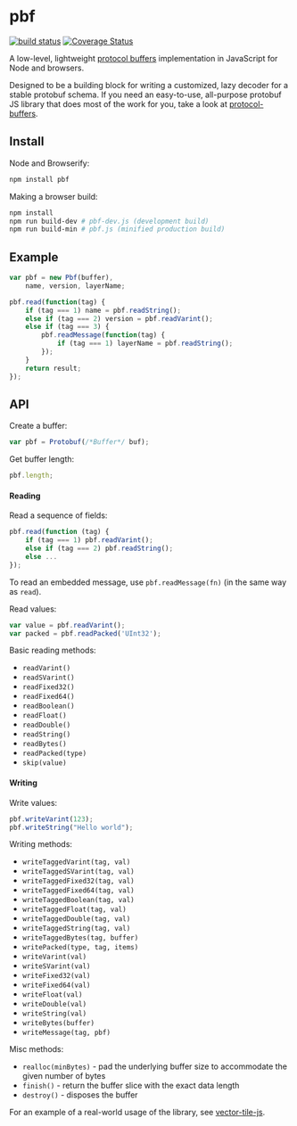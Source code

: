# pbf

[![build status](https://secure.travis-ci.org/mapbox/pbf.png)](http://travis-ci.org/mapbox/pbf) [![Coverage Status](https://coveralls.io/repos/mapbox/pbf/badge.png)](https://coveralls.io/r/mapbox/pbf)

A low-level, lightweight [protocol buffers](https://developers.google.com/protocol-buffers) implementation in JavaScript for Node and browsers.

Designed to be a building block for writing a customized, lazy decoder for a stable protobuf schema.
If you need an easy-to-use, all-purpose protobuf JS library that does most of the work for you,
take a look at [protocol-buffers](https://github.com/mafintosh/protocol-buffers).

## Install

Node and Browserify:

```bash
npm install pbf
```

Making a browser build:

```bash
npm install
npm run build-dev # pbf-dev.js (development build)
npm run build-min # pbf.js (minified production build)
```

## Example

```js
var pbf = new Pbf(buffer),
    name, version, layerName;

pbf.read(function(tag) {
    if (tag === 1) name = pbf.readString();
    else if (tag === 2) version = pbf.readVarint();
    else if (tag === 3) {
        pbf.readMessage(function(tag) {
            if (tag === 1) layerName = pbf.readString();
        });
    }
    return result;
});
```

## API

Create a buffer:

```js
var pbf = Protobuf(/*Buffer*/ buf);
```

Get buffer length:

```js
pbf.length;
```

#### Reading

Read a sequence of fields:

```js
pbf.read(function (tag) {
    if (tag === 1) pbf.readVarint();
    else if (tag === 2) pbf.readString();
    else ...
});
```

To read an embedded message, use `pbf.readMessage(fn)` (in the same way as `read`).

Read values:

```js
var value = pbf.readVarint();
var packed = pbf.readPacked('UInt32');
```

Basic reading methods:

* `readVarint()`
* `readSVarint()`
* `readFixed32()`
* `readFixed64()`
* `readBoolean()`
* `readFloat()`
* `readDouble()`
* `readString()`
* `readBytes()`
* `readPacked(type)`
* `skip(value)`

#### Writing

Write values:

```js
pbf.writeVarint(123);
pbf.writeString("Hello world");
```

Writing methods:

* `writeTaggedVarint(tag, val)`
* `writeTaggedSVarint(tag, val)`
* `writeTaggedFixed32(tag, val)`
* `writeTaggedFixed64(tag, val)`
* `writeTaggedBoolean(tag, val)`
* `writeTaggedFloat(tag, val)`
* `writeTaggedDouble(tag, val)`
* `writeTaggedString(tag, val)`
* `writeTaggedBytes(tag, buffer)`
* `writePacked(type, tag, items)`
* `writeVarint(val)`
* `writeSVarint(val)`
* `writeFixed32(val)`
* `writeFixed64(val)`
* `writeFloat(val)`
* `writeDouble(val)`
* `writeString(val)`
* `writeBytes(buffer)`
* `writeMessage(tag, pbf)`

Misc methods:

* `realloc(minBytes)` - pad the underlying buffer size to accommodate the given number of bytes
* `finish()` - return the buffer slice with the exact data length
* `destroy()` - disposes the buffer

For an example of a real-world usage of the library, see [vector-tile-js](https://github.com/mapbox/vector-tile-js).
